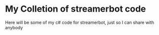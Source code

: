 # My Colletion of streamerbot code

Here will be some of my c# code for streamerbot, just so I can share with anybody
